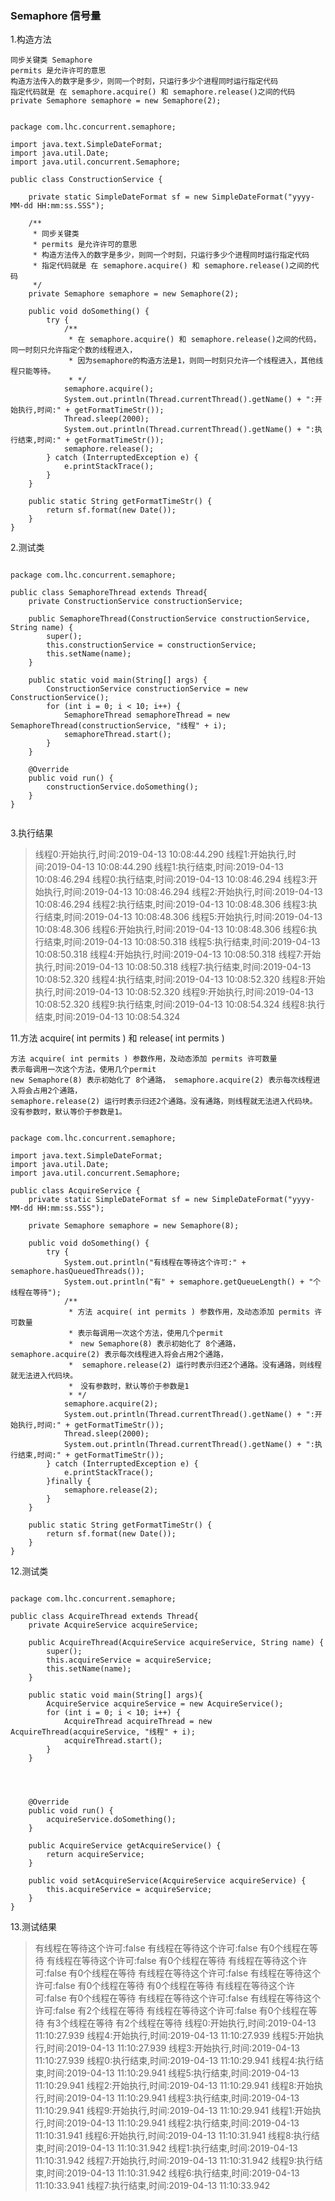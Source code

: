 ### Semaphore 信号量

1.构造方法

    同步关键类 Semaphore
    permits 是允许许可的意思
    构造方法传入的数字是多少，则同一个时刻，只运行多少个进程同时运行指定代码
    指定代码就是 在 semaphore.acquire() 和 semaphore.release()之间的代码
    private Semaphore semaphore = new Semaphore(2);


```

package com.lhc.concurrent.semaphore;

import java.text.SimpleDateFormat;
import java.util.Date;
import java.util.concurrent.Semaphore;

public class ConstructionService {

    private static SimpleDateFormat sf = new SimpleDateFormat("yyyy-MM-dd HH:mm:ss.SSS");

    /**
     * 同步关键类
     * permits 是允许许可的意思
     * 构造方法传入的数字是多少，则同一个时刻，只运行多少个进程同时运行指定代码
     * 指定代码就是 在 semaphore.acquire() 和 semaphore.release()之间的代码
     */
    private Semaphore semaphore = new Semaphore(2);

    public void doSomething() {
        try {
            /**
             * 在 semaphore.acquire() 和 semaphore.release()之间的代码，同一时刻只允许指定个数的线程进入，
             * 因为semaphore的构造方法是1，则同一时刻只允许一个线程进入，其他线程只能等待。
             * */
            semaphore.acquire();
            System.out.println(Thread.currentThread().getName() + ":开始执行,时间:" + getFormatTimeStr());
            Thread.sleep(2000);
            System.out.println(Thread.currentThread().getName() + ":执行结束,时间:" + getFormatTimeStr());
            semaphore.release();
        } catch (InterruptedException e) {
            e.printStackTrace();
        }
    }

    public static String getFormatTimeStr() {
        return sf.format(new Date());
    }
}

```

2.测试类

```

package com.lhc.concurrent.semaphore;

public class SemaphoreThread extends Thread{
    private ConstructionService constructionService;

    public SemaphoreThread(ConstructionService constructionService, String name) {
        super();
        this.constructionService = constructionService;
        this.setName(name);
    }

    public static void main(String[] args) {
        ConstructionService constructionService = new ConstructionService();
        for (int i = 0; i < 10; i++) {
            SemaphoreThread semaphoreThread = new SemaphoreThread(constructionService, "线程" + i);
            semaphoreThread.start();
        }
    }

    @Override
    public void run() {
        constructionService.doSomething();
    }
}


```

3.执行结果

>线程0:开始执行,时间:2019-04-13 10:08:44.290
线程1:开始执行,时间:2019-04-13 10:08:44.290
线程1:执行结束,时间:2019-04-13 10:08:46.294
线程0:执行结束,时间:2019-04-13 10:08:46.294
线程3:开始执行,时间:2019-04-13 10:08:46.294
线程2:开始执行,时间:2019-04-13 10:08:46.294
线程2:执行结束,时间:2019-04-13 10:08:48.306
线程3:执行结束,时间:2019-04-13 10:08:48.306
线程5:开始执行,时间:2019-04-13 10:08:48.306
线程6:开始执行,时间:2019-04-13 10:08:48.306
线程6:执行结束,时间:2019-04-13 10:08:50.318
线程5:执行结束,时间:2019-04-13 10:08:50.318
线程4:开始执行,时间:2019-04-13 10:08:50.318
线程7:开始执行,时间:2019-04-13 10:08:50.318
线程7:执行结束,时间:2019-04-13 10:08:52.320
线程4:执行结束,时间:2019-04-13 10:08:52.320
线程8:开始执行,时间:2019-04-13 10:08:52.320
线程9:开始执行,时间:2019-04-13 10:08:52.320
线程9:执行结束,时间:2019-04-13 10:08:54.324
线程8:执行结束,时间:2019-04-13 10:08:54.324


11.方法 acquire( int permits ) 和 release( int permits )
    
    方法 acquire( int permits ) 参数作用，及动态添加 permits 许可数量
    表示每调用一次这个方法，使用几个permit　　
    new Semaphore(8) 表示初始化了 8个通路， semaphore.acquire(2) 表示每次线程进入将会占用2个通路，
    semaphore.release(2) 运行时表示归还2个通路。没有通路，则线程就无法进入代码块。
    没有参数时，默认等价于参数是1。

    
```

package com.lhc.concurrent.semaphore;

import java.text.SimpleDateFormat;
import java.util.Date;
import java.util.concurrent.Semaphore;

public class AcquireService {
    private static SimpleDateFormat sf = new SimpleDateFormat("yyyy-MM-dd HH:mm:ss.SSS");

    private Semaphore semaphore = new Semaphore(8);

    public void doSomething() {
        try {
            System.out.println("有线程在等待这个许可:" + semaphore.hasQueuedThreads());
            System.out.println("有" + semaphore.getQueueLength() + "个线程在等待");
            /**
             * 方法 acquire( int permits ) 参数作用，及动态添加 permits 许可数量
             * 表示每调用一次这个方法，使用几个permit　　
             *　new Semaphore(8) 表示初始化了 8个通路， semaphore.acquire(2) 表示每次线程进入将会占用2个通路，
             *  semaphore.release(2) 运行时表示归还2个通路。没有通路，则线程就无法进入代码块。
             *　没有参数时，默认等价于参数是1
             * */
            semaphore.acquire(2);
            System.out.println(Thread.currentThread().getName() + ":开始执行,时间:" + getFormatTimeStr());
            Thread.sleep(2000);
            System.out.println(Thread.currentThread().getName() + ":执行结束,时间:" + getFormatTimeStr());
        } catch (InterruptedException e) {
            e.printStackTrace();
        }finally {
            semaphore.release(2);
        }
    }

    public static String getFormatTimeStr() {
        return sf.format(new Date());
    }
}

```

12.测试类

```

package com.lhc.concurrent.semaphore;

public class AcquireThread extends Thread{
    private AcquireService acquireService;

    public AcquireThread(AcquireService acquireService, String name) {
        super();
        this.acquireService = acquireService;
        this.setName(name);
    }

    public static void main(String[] args){
        AcquireService acquireService = new AcquireService();
        for (int i = 0; i < 10; i++) {
            AcquireThread acquireThread = new AcquireThread(acquireService, "线程" + i);
            acquireThread.start();
        }
    }




    @Override
    public void run() {
        acquireService.doSomething();
    }

    public AcquireService getAcquireService() {
        return acquireService;
    }

    public void setAcquireService(AcquireService acquireService) {
        this.acquireService = acquireService;
    }
}

```

13.测试结果


> 有线程在等待这个许可:false
有线程在等待这个许可:false
有0个线程在等待
有线程在等待这个许可:false
有0个线程在等待
有线程在等待这个许可:false
有0个线程在等待
有线程在等待这个许可:false
有线程在等待这个许可:false
有0个线程在等待
有0个线程在等待
有线程在等待这个许可:false
有0个线程在等待
有线程在等待这个许可:false
有线程在等待这个许可:false
有2个线程在等待
有线程在等待这个许可:false
有0个线程在等待
有3个线程在等待
有2个线程在等待
线程0:开始执行,时间:2019-04-13 11:10:27.939
线程4:开始执行,时间:2019-04-13 11:10:27.939
线程5:开始执行,时间:2019-04-13 11:10:27.939
线程3:开始执行,时间:2019-04-13 11:10:27.939
线程0:执行结束,时间:2019-04-13 11:10:29.941
线程4:执行结束,时间:2019-04-13 11:10:29.941
线程5:执行结束,时间:2019-04-13 11:10:29.941
线程2:开始执行,时间:2019-04-13 11:10:29.941
线程8:开始执行,时间:2019-04-13 11:10:29.941
线程3:执行结束,时间:2019-04-13 11:10:29.941
线程9:开始执行,时间:2019-04-13 11:10:29.941
线程1:开始执行,时间:2019-04-13 11:10:29.941
线程2:执行结束,时间:2019-04-13 11:10:31.941
线程6:开始执行,时间:2019-04-13 11:10:31.941
线程8:执行结束,时间:2019-04-13 11:10:31.942
线程1:执行结束,时间:2019-04-13 11:10:31.942
线程7:开始执行,时间:2019-04-13 11:10:31.942
线程9:执行结束,时间:2019-04-13 11:10:31.942
线程6:执行结束,时间:2019-04-13 11:10:33.941
线程7:执行结束,时间:2019-04-13 11:10:33.942
